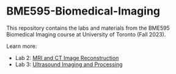# BME595-Biomedical-Imaging

This repository contains the labs and materials from the BME595 Biomedical Imaging course at University of Toronto (Fall 2023).

Learn more:

- Lab 2: [MRI and CT Image Reconstruction](https://d-uzun.wixsite.com/deniz-uzun/post/advanced-mri-and-ct-image-reconstruction)
- Lab 3: [Ultrasound Imaging and Processing](https://d-uzun.wixsite.com/deniz-uzun/post/real-time-ultrasound-imaging-and-processing)
